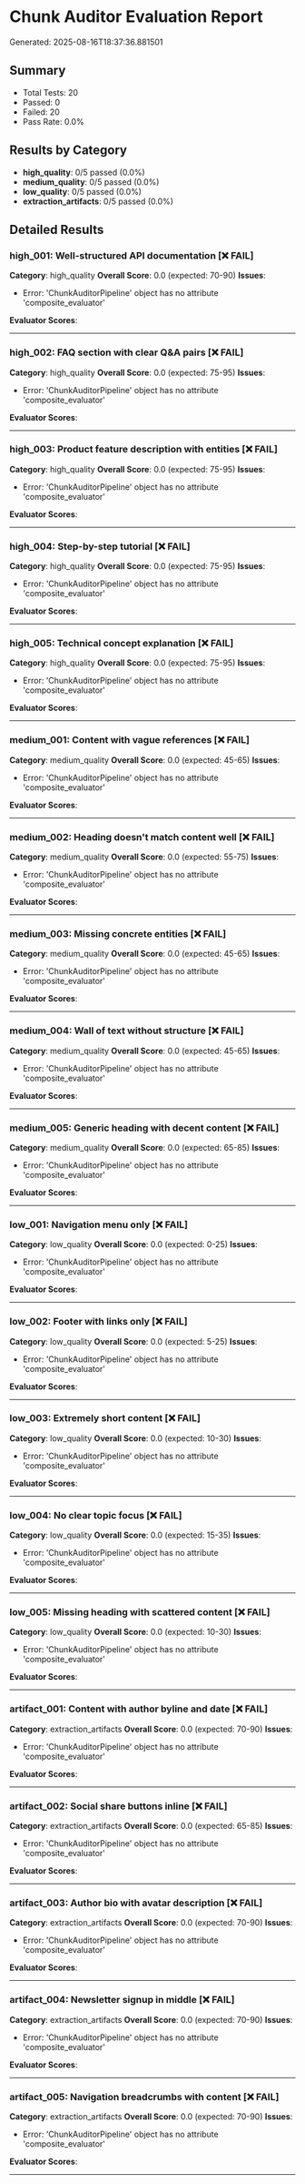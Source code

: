 # Chunk Auditor Evaluation Report
Generated: 2025-08-16T18:37:36.881501

## Summary
- Total Tests: 20
- Passed: 0
- Failed: 20
- Pass Rate: 0.0%

## Results by Category
- **high_quality**: 0/5 passed (0.0%)
- **medium_quality**: 0/5 passed (0.0%)
- **low_quality**: 0/5 passed (0.0%)
- **extraction_artifacts**: 0/5 passed (0.0%)

## Detailed Results

### high_001: Well-structured API documentation [❌ FAIL]
**Category**: high_quality
**Overall Score**: 0.0 (expected: 70-90)
**Issues**:
- Error: 'ChunkAuditorPipeline' object has no attribute 'composite_evaluator'

**Evaluator Scores**:

---

### high_002: FAQ section with clear Q&A pairs [❌ FAIL]
**Category**: high_quality
**Overall Score**: 0.0 (expected: 75-95)
**Issues**:
- Error: 'ChunkAuditorPipeline' object has no attribute 'composite_evaluator'

**Evaluator Scores**:

---

### high_003: Product feature description with entities [❌ FAIL]
**Category**: high_quality
**Overall Score**: 0.0 (expected: 75-95)
**Issues**:
- Error: 'ChunkAuditorPipeline' object has no attribute 'composite_evaluator'

**Evaluator Scores**:

---

### high_004: Step-by-step tutorial [❌ FAIL]
**Category**: high_quality
**Overall Score**: 0.0 (expected: 75-95)
**Issues**:
- Error: 'ChunkAuditorPipeline' object has no attribute 'composite_evaluator'

**Evaluator Scores**:

---

### high_005: Technical concept explanation [❌ FAIL]
**Category**: high_quality
**Overall Score**: 0.0 (expected: 75-95)
**Issues**:
- Error: 'ChunkAuditorPipeline' object has no attribute 'composite_evaluator'

**Evaluator Scores**:

---

### medium_001: Content with vague references [❌ FAIL]
**Category**: medium_quality
**Overall Score**: 0.0 (expected: 45-65)
**Issues**:
- Error: 'ChunkAuditorPipeline' object has no attribute 'composite_evaluator'

**Evaluator Scores**:

---

### medium_002: Heading doesn't match content well [❌ FAIL]
**Category**: medium_quality
**Overall Score**: 0.0 (expected: 55-75)
**Issues**:
- Error: 'ChunkAuditorPipeline' object has no attribute 'composite_evaluator'

**Evaluator Scores**:

---

### medium_003: Missing concrete entities [❌ FAIL]
**Category**: medium_quality
**Overall Score**: 0.0 (expected: 45-65)
**Issues**:
- Error: 'ChunkAuditorPipeline' object has no attribute 'composite_evaluator'

**Evaluator Scores**:

---

### medium_004: Wall of text without structure [❌ FAIL]
**Category**: medium_quality
**Overall Score**: 0.0 (expected: 45-65)
**Issues**:
- Error: 'ChunkAuditorPipeline' object has no attribute 'composite_evaluator'

**Evaluator Scores**:

---

### medium_005: Generic heading with decent content [❌ FAIL]
**Category**: medium_quality
**Overall Score**: 0.0 (expected: 65-85)
**Issues**:
- Error: 'ChunkAuditorPipeline' object has no attribute 'composite_evaluator'

**Evaluator Scores**:

---

### low_001: Navigation menu only [❌ FAIL]
**Category**: low_quality
**Overall Score**: 0.0 (expected: 0-25)
**Issues**:
- Error: 'ChunkAuditorPipeline' object has no attribute 'composite_evaluator'

**Evaluator Scores**:

---

### low_002: Footer with links only [❌ FAIL]
**Category**: low_quality
**Overall Score**: 0.0 (expected: 5-25)
**Issues**:
- Error: 'ChunkAuditorPipeline' object has no attribute 'composite_evaluator'

**Evaluator Scores**:

---

### low_003: Extremely short content [❌ FAIL]
**Category**: low_quality
**Overall Score**: 0.0 (expected: 10-30)
**Issues**:
- Error: 'ChunkAuditorPipeline' object has no attribute 'composite_evaluator'

**Evaluator Scores**:

---

### low_004: No clear topic focus [❌ FAIL]
**Category**: low_quality
**Overall Score**: 0.0 (expected: 15-35)
**Issues**:
- Error: 'ChunkAuditorPipeline' object has no attribute 'composite_evaluator'

**Evaluator Scores**:

---

### low_005: Missing heading with scattered content [❌ FAIL]
**Category**: low_quality
**Overall Score**: 0.0 (expected: 10-30)
**Issues**:
- Error: 'ChunkAuditorPipeline' object has no attribute 'composite_evaluator'

**Evaluator Scores**:

---

### artifact_001: Content with author byline and date [❌ FAIL]
**Category**: extraction_artifacts
**Overall Score**: 0.0 (expected: 70-90)
**Issues**:
- Error: 'ChunkAuditorPipeline' object has no attribute 'composite_evaluator'

**Evaluator Scores**:

---

### artifact_002: Social share buttons inline [❌ FAIL]
**Category**: extraction_artifacts
**Overall Score**: 0.0 (expected: 65-85)
**Issues**:
- Error: 'ChunkAuditorPipeline' object has no attribute 'composite_evaluator'

**Evaluator Scores**:

---

### artifact_003: Author bio with avatar description [❌ FAIL]
**Category**: extraction_artifacts
**Overall Score**: 0.0 (expected: 70-90)
**Issues**:
- Error: 'ChunkAuditorPipeline' object has no attribute 'composite_evaluator'

**Evaluator Scores**:

---

### artifact_004: Newsletter signup in middle [❌ FAIL]
**Category**: extraction_artifacts
**Overall Score**: 0.0 (expected: 70-90)
**Issues**:
- Error: 'ChunkAuditorPipeline' object has no attribute 'composite_evaluator'

**Evaluator Scores**:

---

### artifact_005: Navigation breadcrumbs with content [❌ FAIL]
**Category**: extraction_artifacts
**Overall Score**: 0.0 (expected: 70-90)
**Issues**:
- Error: 'ChunkAuditorPipeline' object has no attribute 'composite_evaluator'

**Evaluator Scores**:

---
